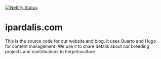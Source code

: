 [![Netlify Status](https://api.netlify.com/api/v1/badges/913a2089-60fb-406f-a837-491bb7bae3ca/deploy-status)](https://app.netlify.com/sites/ipardalis/deploys)

# ipardalis.com
This is the source code for our website and blog. It uses Quarto and Hugo for content management. We use it to share details about our breeding projects and contributions to herpetoculture